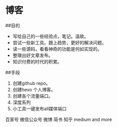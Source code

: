 # 博客

##目的
+ 写给自己的一些经验点，笔记。温故。
+ 尝试一些新工具。跟上趋势，更好的解决问题。
+ 读一些源码，看看神奇的功能是何如实现的。
+ 整理出好文章发布。
+ 知识付费的时代的积累。

##手段
1. 创建github repo。
2. 创建hexo 个人博客。
3. 创建各个流量端口。
4. 深度系列
5. 小工具一键发布all媒体端口

百家号
微信公众号
微博
简书
知乎
medium
and more
